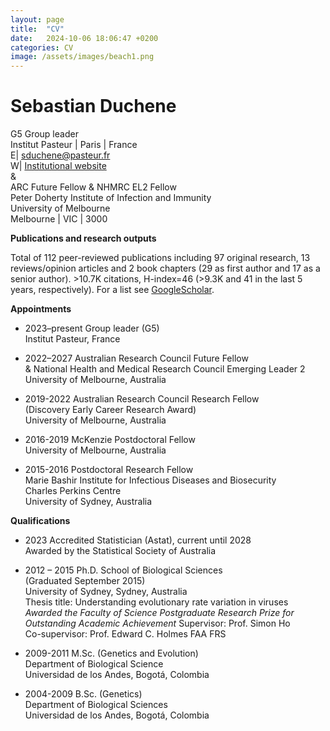 ```yaml
---
layout: page
title:  "CV"
date:   2024-10-06 18:06:47 +0200
categories: CV
image: /assets/images/beach1.png
---
```


# Sebastian Duchene

G5 Group leader\
Institut Pasteur \| Paris \| France\
E\| sduchene@pasteur.fr\
W\| [Institutional website](https://research.pasteur.fr/en/member/sebastian-duchene-garzon/)\
&\
ARC Future Fellow & NHMRC EL2 Fellow\
Peter Doherty Institute of Infection and Immunity\
University of Melbourne\
Melbourne \| VIC \| 3000

**Publications and research outputs**

Total of 112 peer-reviewed publications including 97 original research, 13 reviews/opinion articles and 2 book chapters (29 as first author and 17 as a senior author). >10.7K citations, H-index=46 (>9.3K and 41 in the last 5 years, respectively). For a list see [GoogleScholar](https://bit.ly/3C3YPpT).

**Appointments**

- 2023–present Group leader (G5)\
		Institut Pasteur, France

- 2022–2027	Australian Research Council Future Fellow\
		& National Health and Medical Research Council Emerging Leader 2\
		University of Melbourne, Australia

- 2019-2022 Australian Research Council Research Fellow\
    (Discovery Early Career Research Award)\
		University of Melbourne, Australia

- 2016-2019	McKenzie Postdoctoral Fellow\
		University of Melbourne, Australia

- 2015-2016	Postdoctoral Research Fellow\
    Marie Bashir Institute for Infectious Diseases and Biosecurity\
		Charles Perkins Centre\
		University of Sydney, Australia

**Qualifications**
- 2023 Accredited Statistician (Astat), current until 2028\
		Awarded by the Statistical Society of Australia

- 2012 – 2015 	Ph.D.  School of Biological Sciences\
  (Graduated September 2015)\
	University of Sydney, Sydney, Australia\
	Thesis title: Understanding evolutionary rate variation in viruses\
  _Awarded the Faculty of Science Postgraduate Research Prize for Outstanding Academic Achievement_
	Supervisor: Prof. Simon Ho\
	Co-supervisor:  Prof. Edward C. Holmes FAA FRS

- 2009-2011 	M.Sc. (Genetics and Evolution)\
  Department of Biological Science\
	Universidad de los Andes, Bogotá, Colombia

- 2004-2009	B.Sc. (Genetics)\
  Department of Biological Sciences\
	Universidad de los Andes, Bogotá, Colombia

[jekyll-docs]: https://jekyllrb.com/docs/home
[jekyll-gh]:   https://github.com/jekyll/jekyll
[jekyll-talk]: https://talk.jekyllrb.com/
